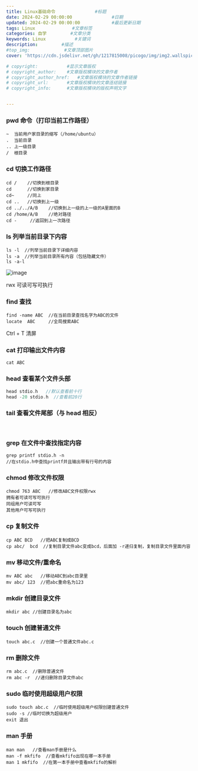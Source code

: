 ```yaml
---
title: Linux基础命令               #标题
date: 2024-02-29 00:00:00               #日期
updated: 2024-02-29 00:00:00            #最后更新日期
tags: Linux              #文章标签
categories: 自学         #文章分类
keywords: Linux           #关键词
description:         #描述
#top_img:             #文章顶部图片
cover: 'https://cdn.jsdelivr.net/gh/1217815008/picogo/img/img2.wallspic.com-kong_jian-linux-linux_fa_xing_ban-ubuntu-ka_tong-1080x1920.jpg'              #文章缩略图(如果没有设置top_img,文章页顶部将显示缩略图，可设为false/图片地址/留空)

# copyright:           #显示文章版权
# copyright_author:    #文章版权模块的文章作者
# copyright_author_href:   #文章版权模块的文章作者链接
# copyright_url:       #文章版权模块的文章连结链接
# copyright_info:      #文章版权模块的版权声明文字


---
```



### pwd 命令（打印当前工作路径）

```
~  当前用户家目录的缩写（/home/ubuntu）
.  当前目录
.. 上一级目录
/  根目录
```

### cd 切换工作路径

```
cd /    //切换到根目录
cd      //切换到家目录
cd~     //同上
cd ..   //切换到上一级
cd ../../A/B    //切换到上一级的上一级的A里面的B
cd /home/A/B    //绝对路径
cd -     //返回到上一次路径
```

### ls 列举当前目录下内容

```
ls -l  //列举当前目录下详细内容
ls -a  //列举当前目录所有内容（包括隐藏文件）
ls -a-l
```

​![image](https://cdn.jsdelivr.net/gh/1217815008/picogo/img/image-20240213163141-krb8bi5.png)​

rwx 可读可写可执行

### find 查找

```
find -name ABC  //在当前目录查找名字为ABC的文件
locate  ABC     //全局搜索ABC
```

Ctrl + T 清屏

### cat 打印输出文件内容

```
cat ABC
```

### head 查看某个文件头部

```c
head stdio.h   //默认查看前十行
head -20 stdio.h  //查看前20行
```

### tail 查看文件尾部（与 head 相反）

‍

### grep 在文件中查找指定内容

```
grep printf stdio.h -n   
//在stdio.h中查找printf并且输出带有行号的内容
```

### chmod 修改文件权限

```
chmod 763 ABC   //修改ABC文件权限rwx
拥有者可读可写可执行
同组用户可读可写
其他用户可写可执行
```

### cp 复制文件

```
cp ABC BCD   //把ABC复制成BCD
cp abc/  bcd  //复制目录文件abc变成bcd，后面加 -r递归复制，复制目录文件里面内容
```

### mv 移动文件/重命名

```
mv ABC abc   //移动ABC到abc目录里
mv abc/ 123  //把abc重命名为123
```

### mkdir 创建目录文件

```
mkdir abc //创建目录名为abc
```

### touch 创建普通文件

```
touch abc.c  //创建一个普通文件abc.c
```

### rm 删除文件

```
rm abc.c  //删除普通文件
rm abc -r  //递归删除目录文件abc
```

### sudo 临时使用超级用户权限

```
sudo touch abc.c  //临时使用超级用户权限创建普通文件
sudo -s //临时切换为超级用户
exit 退出

```

### man 手册

```
man man   //查看man手册是什么
man -f mkfifo  //查看mkfifo出现在哪一本手册
man 1 mkfifo  //在第一本手册中查看mkfifo的解析
```

‍
